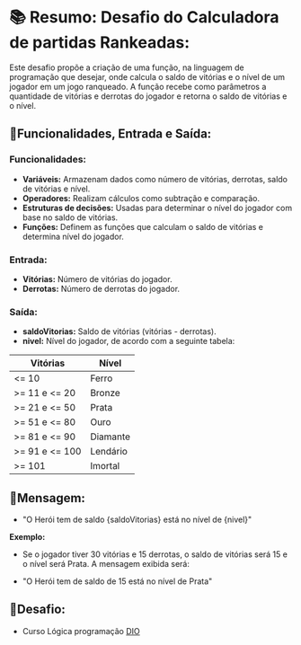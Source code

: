 # 📚 Resumo: Desafio do Calculadora de partidas Rankeadas:

Este desafio propõe a criação de uma função, na linguagem de programação que desejar, onde calcula o saldo de vitórias e o nível de um jogador em um jogo ranqueado. A função recebe como parâmetros a quantidade de vitórias e derrotas do jogador e retorna o saldo de vitórias e o nível.

## 📣Funcionalidades, Entrada e Saída:

### Funcionalidades:

- **Variáveis:** Armazenam dados como número de vitórias, derrotas, saldo de vitórias e nível.
- **Operadores:** Realizam cálculos como subtração e comparação.
- **Estruturas de decisões:** Usadas para determinar o nível do jogador com base no saldo de vitórias.
- **Funções:** Definem as funções que calculam o saldo de vitórias e determina nível do jogador.

### Entrada:

- **Vitórias:** Número de vitórias do jogador.
- **Derrotas:** Número de derrotas do jogador.

### Saída:

- **saldoVitorias:** Saldo de vitórias (vitórias - derrotas).
- **nivel:** Nível do jogador, de acordo com a seguinte tabela:

| Vitórias | Nível |
|----------|-------|
|<= 10|Ferro|
|>= 11 e <= 20|Bronze|
|>= 21 e <= 50|Prata|
|>= 51 e <= 80|Ouro|
|>= 81 e <= 90|Diamante|
|>= 91 e <= 100|Lendário|
|>= 101|Imortal|

## 💬Mensagem:

- "O Herói tem de saldo {saldoVitorias} está no nível de {nivel}"

**Exemplo:**
- Se o jogador tiver 30 vitórias e 15 derrotas, o saldo de vitórias será 15 e o nível será Prata. A mensagem exibida será:

- "O Herói tem de saldo de 15 está no nível de Prata"

## 🥷Desafio:

- Curso Lógica programação [DIO](https://www.dio.me/)
